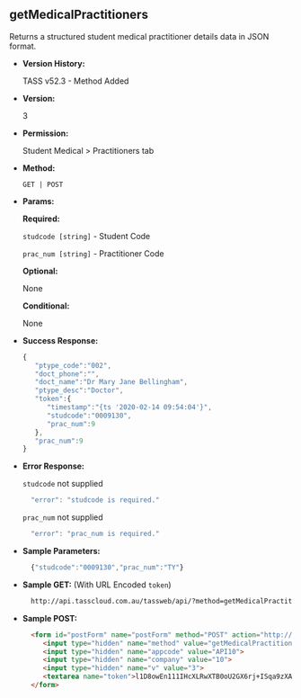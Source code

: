 **getMedicalPractitioners**
----
  Returns a structured student medical practitioner details data in JSON format.
  
* **Version History:**

  TASS v52.3 - Method Added

* **Version:**

  3

* **Permission:**

  Student Medical > Practitioners tab

* **Method:**

  `GET | POST`
  
*  **Params:**

   **Required:**
 
   `studcode [string]` - Student Code

   `prac_num [string]` - Practitioner Code

   **Optional:**

   None

   **Conditional:**

   None

* **Success Response:**

    ```javascript
    { 
       "ptype_code":"002",
       "doct_phone":"",
       "doct_name":"Dr Mary Jane Bellingham",
       "ptype_desc":"Doctor",
       "token":{ 
          "timestamp":"{ts '2020-02-14 09:54:04'}",
          "studcode":"0009130",
          "prac_num":9
       },
       "prac_num":9
    }
    ```
 
* **Error Response:**

    `studcode` not supplied
    ```javascript
      "error": "studcode is required."
    ```

    `prac_num` not supplied
    ```javascript
      "error": "prac_num is required."
    ```

* **Sample Parameters:**

  ```javascript
    {"studcode":"0009130","prac_num":"TY"}
  ```

* **Sample GET:** (With URL Encoded `token`)

  ```HTML
    http://api.tasscloud.com.au/tassweb/api/?method=getMedicalPractitioners&appcode=API10&company=10&v=3&token=l1D8owEn111IHcXLRwXTB0oU2GX6rj%2BISqa9zXA8We3J3mwgjW5pdUvFK3%2FIZ4mJ4bMyfKTmEoup%2B3tTE9GeLQ%3D%3D
  ```
  
* **Sample POST:**

  ```HTML
    <form id="postForm" name="postForm" method="POST" action="http://api.tasscloud.com.au/tassweb/api/">
       <input type="hidden" name="method" value="getMedicalPractitioners">
       <input type="hidden" name="appcode" value="API10">
       <input type="hidden" name="company" value="10">
       <input type="hidden" name="v" value="3">
       <textarea name="token">l1D8owEn111IHcXLRwXTB0oU2GX6rj+ISqa9zXA8We3J3mwgjW5pdUvFK3/IZ4mJ4bMyfKTmEoup+3tTE9GeLQ==</textarea>
    </form>
  ```